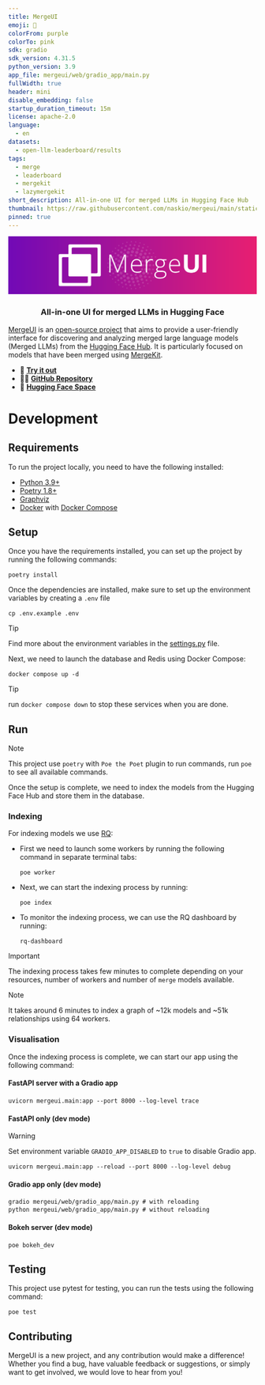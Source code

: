 ```yaml
---
title: MergeUI
emoji: 🧬
colorFrom: purple
colorTo: pink
sdk: gradio
sdk_version: 4.31.5
python_version: 3.9
app_file: mergeui/web/gradio_app/main.py
fullWidth: true
header: mini
disable_embedding: false
startup_duration_timeout: 15m
license: apache-2.0
language:
  - en
datasets:
  - open-llm-leaderboard/results
tags:
  - merge
  - leaderboard
  - mergekit
  - lazymergekit
short_description: All-in-one UI for merged LLMs in Hugging Face Hub
thumbnail: https://raw.githubusercontent.com/naskio/mergeui/main/static/brand/banner.svg
pinned: true
---
```


[![MergeUI](./static/brand/banner.svg)](https://naskio-mergeui.hf.space)
<h3 align="center">All-in-one UI for merged LLMs in Hugging Face</h3>

[MergeUI](https://naskio-mergeui.hf.space) is an [open-source project](https://github.com/naskio/mergeui) that aims to
provide a user-friendly interface for discovering and analyzing merged large language models (Merged LLMs) from
the [Hugging Face Hub](https://huggingface.co/models?other=merge&sort=trending).
It is particularly focused on models that have been merged using [MergeKit](https://github.com/arcee-ai/mergekit).

- 🚀 **[Try it out](https://naskio-mergeui.hf.space)**
- 👨‍💻 **[GitHub Repository](https://github.com/naskio/mergeui)**
- 🤗 **[Hugging Face Space](https://huggingface.co/spaces/naskio/mergeui)**

# Development

## Requirements

To run the project locally, you need to have the following installed:

- [Python 3.9+](https://www.python.org/)
- [Poetry 1.8+](https://python-poetry.org/)
- [Graphviz](https://www.graphviz.org/download/#mac)
- [Docker](https://www.docker.com/) with [Docker Compose](https://docs.docker.com/compose/)

## Setup

Once you have the requirements installed, you can set up the project by running the following commands:

```shell
poetry install
```

Once the dependencies are installed, make sure to set up the environment variables by creating a `.env` file

```shell
cp .env.example .env
```

> [!TIP]
> Find more about the environment variables in the [settings.py](./mergeui/core/settings.py) file.

Next, we need to launch the database and Redis using Docker Compose:

```shell
docker compose up -d
```

> [!TIP]
> run `docker compose down` to stop these services when you are done.

## Run

> [!NOTE]
> This project use `poetry` with `Poe the Poet` plugin to run commands, run `poe` to see all available commands.

Once the setup is complete, we need to index the models from the Hugging Face Hub and store them in the database.

### Indexing

For indexing models we use [RQ](https://python-rq.org/):

- First we need to launch some workers by running the following command in separate terminal tabs:
  ```shell
  poe worker
  ```
- Next, we can start the indexing process by running:
  ```shell
  poe index
  ```
- To monitor the indexing process, we can use the RQ dashboard by running:
  ```shell
  rq-dashboard
  ```

> [!IMPORTANT]
> The indexing process takes few minutes to complete depending on your resources, number of workers and number
> of `merge` models available.

> [!NOTE]
> It takes around 6 minutes to index a graph of ~12k models and ~51k relationships using 64 workers.

### Visualisation

Once the indexing process is complete, we can start our app using the following command:

#### FastAPI server with a Gradio app

```shell
uvicorn mergeui.main:app --port 8000 --log-level trace
```

#### FastAPI only (dev mode)

> [!WARNING]
> Set environment variable `GRADIO_APP_DISABLED` to `true` to disable Gradio app.

```shell
uvicorn mergeui.main:app --reload --port 8000 --log-level debug
```

#### Gradio app only (dev mode)

```shell
gradio mergeui/web/gradio_app/main.py # with reloading
python mergeui/web/gradio_app/main.py # without reloading
```

#### Bokeh server (dev mode)

```shell
poe bokeh_dev
```

## Testing

This project use pytest for testing, you can run the tests using the following command:

```shell
poe test
```

## Contributing

MergeUI is a new project, and any contribution would make a difference! Whether you find a bug, have valuable feedback
or suggestions, or simply want to get involved, we would love to hear from you!